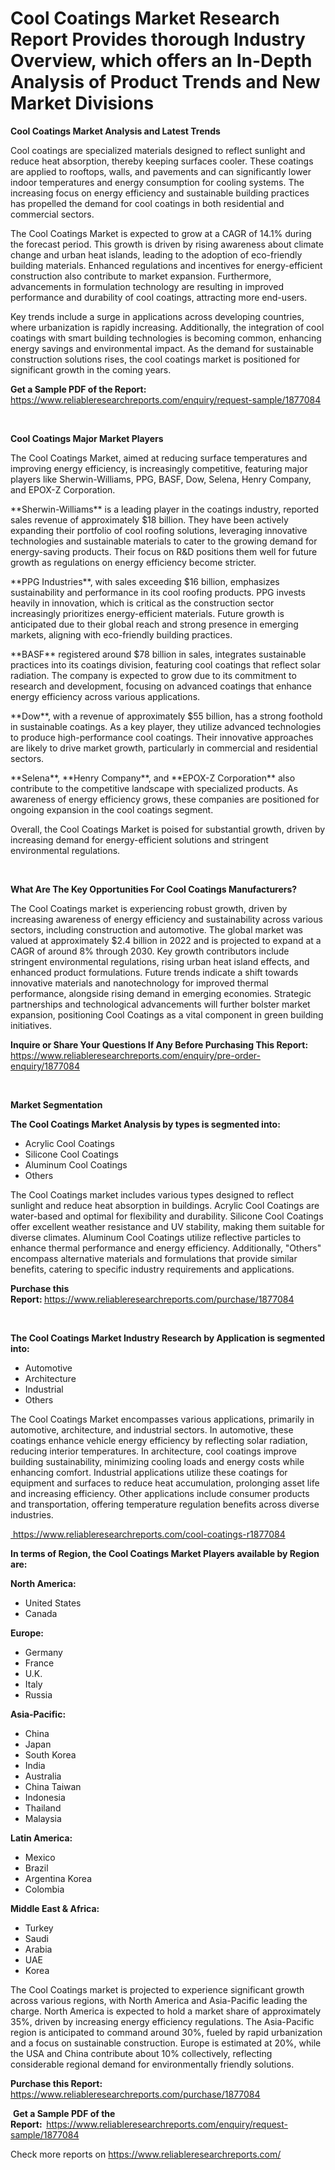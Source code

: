 <p><h1>Cool Coatings Market Research Report Provides thorough Industry Overview, which offers an In-Depth Analysis of Product Trends and New Market Divisions</h1></p><p><strong>Cool Coatings Market Analysis and Latest Trends</strong></p>
<p><p>Cool coatings are specialized materials designed to reflect sunlight and reduce heat absorption, thereby keeping surfaces cooler. These coatings are applied to rooftops, walls, and pavements and can significantly lower indoor temperatures and energy consumption for cooling systems. The increasing focus on energy efficiency and sustainable building practices has propelled the demand for cool coatings in both residential and commercial sectors.</p><p>The Cool Coatings Market is expected to grow at a CAGR of 14.1% during the forecast period. This growth is driven by rising awareness about climate change and urban heat islands, leading to the adoption of eco-friendly building materials. Enhanced regulations and incentives for energy-efficient construction also contribute to market expansion. Furthermore, advancements in formulation technology are resulting in improved performance and durability of cool coatings, attracting more end-users. </p><p>Key trends include a surge in applications across developing countries, where urbanization is rapidly increasing. Additionally, the integration of cool coatings with smart building technologies is becoming common, enhancing energy savings and environmental impact. As the demand for sustainable construction solutions rises, the cool coatings market is positioned for significant growth in the coming years.</p></p>
<p><strong>Get a Sample PDF of the Report:&nbsp;</strong> <a href="https://www.reliableresearchreports.com/enquiry/request-sample/1877084?utm_campaign=48&utm_medium=2&utm_source=Github&utm_content=ia&utm_term=30012025&utm_id=cool-coatings">https://www.reliableresearchreports.com/enquiry/request-sample/1877084</a></p>
<p>&nbsp;</p>
<p><strong>Cool Coatings Major Market Players</strong></p>
<p><p>The Cool Coatings Market, aimed at reducing surface temperatures and improving energy efficiency, is increasingly competitive, featuring major players like Sherwin-Williams, PPG, BASF, Dow, Selena, Henry Company, and EPOX-Z Corporation.</p><p>**Sherwin-Williams** is a leading player in the coatings industry, reported sales revenue of approximately $18 billion. They have been actively expanding their portfolio of cool roofing solutions, leveraging innovative technologies and sustainable materials to cater to the growing demand for energy-saving products. Their focus on R&D positions them well for future growth as regulations on energy efficiency become stricter.</p><p>**PPG Industries**, with sales exceeding $16 billion, emphasizes sustainability and performance in its cool roofing products. PPG invests heavily in innovation, which is critical as the construction sector increasingly prioritizes energy-efficient materials. Future growth is anticipated due to their global reach and strong presence in emerging markets, aligning with eco-friendly building practices.</p><p>**BASF** registered around $78 billion in sales, integrates sustainable practices into its coatings division, featuring cool coatings that reflect solar radiation. The company is expected to grow due to its commitment to research and development, focusing on advanced coatings that enhance energy efficiency across various applications.</p><p>**Dow**, with a revenue of approximately $55 billion, has a strong foothold in sustainable coatings. As a key player, they utilize advanced technologies to produce high-performance cool coatings. Their innovative approaches are likely to drive market growth, particularly in commercial and residential sectors.</p><p>**Selena**, **Henry Company**, and **EPOX-Z Corporation** also contribute to the competitive landscape with specialized products. As awareness of energy efficiency grows, these companies are positioned for ongoing expansion in the cool coatings segment. </p><p>Overall, the Cool Coatings Market is poised for substantial growth, driven by increasing demand for energy-efficient solutions and stringent environmental regulations.</p></p>
<p>&nbsp;</p>
<p><strong>What Are The Key Opportunities For Cool Coatings Manufacturers?</strong></p>
<p><p>The Cool Coatings market is experiencing robust growth, driven by increasing awareness of energy efficiency and sustainability across various sectors, including construction and automotive. The global market was valued at approximately $2.4 billion in 2022 and is projected to expand at a CAGR of around 8% through 2030. Key growth contributors include stringent environmental regulations, rising urban heat island effects, and enhanced product formulations. Future trends indicate a shift towards innovative materials and nanotechnology for improved thermal performance, alongside rising demand in emerging economies. Strategic partnerships and technological advancements will further bolster market expansion, positioning Cool Coatings as a vital component in green building initiatives.</p></p>
<p><strong>Inquire or Share Your Questions If Any Before Purchasing This Report:</strong> <a href="https://www.reliableresearchreports.com/enquiry/pre-order-enquiry/1877084?utm_campaign=48&utm_medium=2&utm_source=Github&utm_content=ia&utm_term=30012025&utm_id=cool-coatings">https://www.reliableresearchreports.com/enquiry/pre-order-enquiry/1877084</a></p>
<p>&nbsp;</p>
<p><strong>Market Segmentation</strong></p>
<p><strong>The Cool Coatings Market Analysis by types is segmented into:</strong></p>
<p><ul><li>Acrylic Cool Coatings</li><li>Silicone Cool Coatings</li><li>Aluminum Cool Coatings</li><li>Others</li></ul></p>
<p><p>The Cool Coatings market includes various types designed to reflect sunlight and reduce heat absorption in buildings. Acrylic Cool Coatings are water-based and optimal for flexibility and durability. Silicone Cool Coatings offer excellent weather resistance and UV stability, making them suitable for diverse climates. Aluminum Cool Coatings utilize reflective particles to enhance thermal performance and energy efficiency. Additionally, "Others" encompass alternative materials and formulations that provide similar benefits, catering to specific industry requirements and applications.</p></p>
<p><strong>Purchase this Report:&nbsp;</strong><a href="https://www.reliableresearchreports.com/purchase/1877084?utm_campaign=48&utm_medium=2&utm_source=Github&utm_content=ia&utm_term=30012025&utm_id=cool-coatings">https://www.reliableresearchreports.com/purchase/1877084</a></p>
<p>&nbsp;</p>
<p><strong>The Cool Coatings Market Industry Research by Application is segmented into:</strong></p>
<p><ul><li>Automotive</li><li>Architecture</li><li>Industrial</li><li>Others</li></ul></p>
<p><p>The Cool Coatings Market encompasses various applications, primarily in automotive, architecture, and industrial sectors. In automotive, these coatings enhance vehicle energy efficiency by reflecting solar radiation, reducing interior temperatures. In architecture, cool coatings improve building sustainability, minimizing cooling loads and energy costs while enhancing comfort. Industrial applications utilize these coatings for equipment and surfaces to reduce heat accumulation, prolonging asset life and increasing efficiency. Other applications include consumer products and transportation, offering temperature regulation benefits across diverse industries.</p></p>
<p><a href="https://www.reliableresearchreports.com/cool-coatings-r1877084?utm_campaign=48&utm_medium=2&utm_source=Github&utm_content=ia&utm_term=30012025&utm_id=cool-coatings">&nbsp;https://www.reliableresearchreports.com/cool-coatings-r1877084</a></p>
<p><strong>In terms of Region, the Cool Coatings Market Players available by Region are:</strong></p>
<p>
    <p> <strong> North America: </strong>
        <ul>
            <li>United States</li>
            <li>Canada</li>
        </ul>
        </p> 
    <p> <strong> Europe: </strong>
        <ul>
            <li>Germany</li>
            <li>France</li>
            <li>U.K.</li>
            <li>Italy</li>
            <li>Russia</li>
        </ul>
        </p> 
    <p> <strong> Asia-Pacific: </strong>
        <ul>
            <li>China</li>
            <li>Japan</li>
            <li>South Korea</li>
            <li>India</li>
            <li>Australia</li>
            <li>China Taiwan</li>
            <li>Indonesia</li>
            <li>Thailand</li>
            <li>Malaysia</li>
        </ul>
        </p> 
    <p> <strong> Latin America: </strong>
        <ul>
            <li>Mexico</li>
            <li>Brazil</li>
            <li>Argentina Korea</li>
            <li>Colombia</li>
        </ul>
        </p> 
    <p> <strong> Middle East & Africa: </strong>
        <ul>
            <li>Turkey</li>
            <li>Saudi</li>
            <li>Arabia</li>
            <li>UAE</li>
            <li>Korea</li>
        </ul>
    </p>
    </p>
<p><p>The Cool Coatings market is projected to experience significant growth across various regions, with North America and Asia-Pacific leading the charge. North America is expected to hold a market share of approximately 35%, driven by increasing energy efficiency regulations. The Asia-Pacific region is anticipated to command around 30%, fueled by rapid urbanization and a focus on sustainable construction. Europe is estimated at 20%, while the USA and China contribute about 10% collectively, reflecting considerable regional demand for environmentally friendly solutions.</p></p>
<p><strong>Purchase this Report: </strong><a href="https://www.reliableresearchreports.com/purchase/1877084?utm_campaign=48&utm_medium=2&utm_source=Github&utm_content=ia&utm_term=30012025&utm_id=cool-coatings">https://www.reliableresearchreports.com/purchase/1877084</a></p>
<p>&nbsp;<strong>Get a Sample PDF of the Report:&nbsp;&nbsp;</strong><a href="https://www.reliableresearchreports.com/enquiry/request-sample/1877084?utm_campaign=48&utm_medium=2&utm_source=Github&utm_content=ia&utm_term=30012025&utm_id=cool-coatings">https://www.reliableresearchreports.com/enquiry/request-sample/1877084</a></p>
<p><strong></strong></p>
<p>Check more reports on <a href="https://www.reliableresearchreports.com/?utm_campaign=48&utm_medium=2&utm_source=Github&utm_content=ia&utm_term=30012025&utm_id=cool-coatings">https://www.reliableresearchreports.com/</a></p>